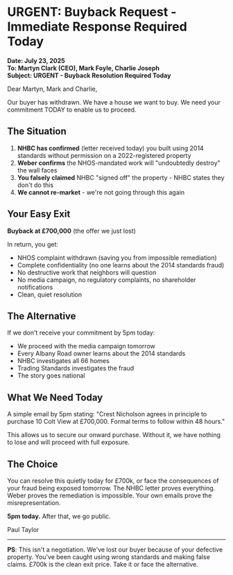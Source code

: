 # URGENT: Buyback Request - Immediate Response Required Today

**Date: July 23, 2025**  
**To: Martyn Clark (CEO), Mark Foyle, Charlie Joseph**  
**Subject: URGENT - Buyback Resolution Required Today**

Dear Martyn, Mark and Charlie,

Our buyer has withdrawn. We have a house we want to buy. We need your commitment TODAY to enable us to proceed.

## The Situation

1. **NHBC has confirmed** (letter received today) you built using 2014 standards without permission on a 2022-registered property
2. **Weber confirms** the NHOS-mandated work will "undoubtedly destroy" the wall faces
3. **You falsely claimed** NHBC "signed off" the property - NHBC states they don't do this
4. **We cannot re-market** - we're not going through this again

## Your Easy Exit

**Buyback at £700,000** (the offer we just lost)

In return, you get:
- NHOS complaint withdrawn (saving you from impossible remediation)
- Complete confidentiality (no one learns about the 2014 standards fraud)
- No destructive work that neighbors will question
- No media campaign, no regulatory complaints, no shareholder notifications
- Clean, quiet resolution

## The Alternative

If we don't receive your commitment by 5pm today:
- We proceed with the media campaign tomorrow
- Every Albany Road owner learns about the 2014 standards
- NHBC investigates all 66 homes
- Trading Standards investigates the fraud
- The story goes national

## What We Need Today

A simple email by 5pm stating:
"Crest Nicholson agrees in principle to purchase 10 Colt View at £700,000. Formal terms to follow within 48 hours."

This allows us to secure our onward purchase. Without it, we have nothing to lose and will proceed with full exposure.

## The Choice

You can resolve this quietly today for £700k, or face the consequences of your fraud being exposed tomorrow. The NHBC letter proves everything. Weber proves the remediation is impossible. Your own emails prove the misrepresentation.

**5pm today.** After that, we go public.

Paul Taylor

---

**PS**: This isn't a negotiation. We've lost our buyer because of your defective property. You've been caught using wrong standards and making false claims. £700k is the clean exit price. Take it or face the alternative.